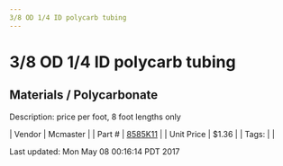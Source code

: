 ```yaml
---
3/8 OD 1/4 ID polycarb tubing
---
```

# 3/8 OD 1/4 ID polycarb tubing
## Materials / Polycarbonate
Description: 	price per foot, 8 foot lengths only 

| Vendor | Mcmaster | 
| Part # | [8585K11](https://www.mcmaster.com/#8585K11) | 
| Unit Price | $1.36 | 
| Tags: |  | 

Last updated: Mon May 08 00:16:14 PDT 2017